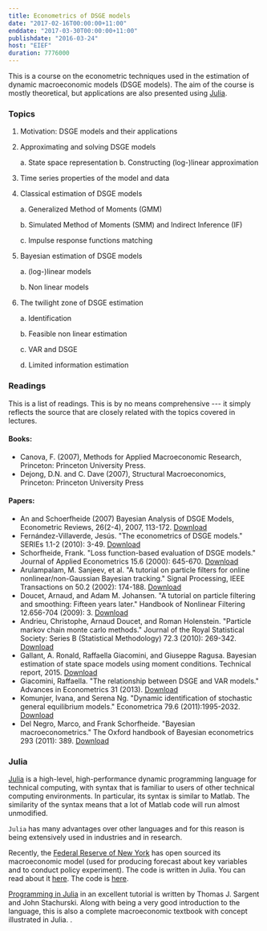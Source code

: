 ```yaml
---
title: Econometrics of DSGE models
date: "2017-02-16T00:00:00+11:00"
enddate: "2017-03-30T00:00:00+11:00"
publishdate: "2016-03-24"
host: "EIEF"
duration: 7776000
---
```


This is a course on the econometric techniques used in the estimation of dynamic
macroeconomic models (DSGE models). The aim of the course is mostly theoretical, but applications are also presented using [Julia](http://julialang.org).


<!--more-->

### Topics

1. Motivation: DSGE models and their applications
2. Approximating and solving DSGE models

    a.  State space representation
    b.  Constructing (log-)linear approximation

3. Time series properties of the model and data
4. Classical estimation of DSGE models

    a.  Generalized Method of Moments (GMM)

    b.  Simulated Method of Moments (SMM) and Indirect Inference (IF)

    c.  Impulse response functions matching

5. Bayesian estimation of DSGE models

    a.  (log-)linear models

    b.  Non linear models

6.  The twilight zone of DSGE estimation

    a.  Identification

    b.  Feasible non linear estimation

    c.  VAR and DSGE

    d.  Limited information estimation


### Readings

This is a list of readings. This is by no means comprehensive --- it
simply reflects the source that are closely related with the topics
covered in lectures.

#### Books:

-   Canova, F. (2007), Methods for Applied Macroeconomic Research,
    Princeton: Princeton University Press.
-   Dejong, D.N. and C. Dave (2007), Structural Macroeconomics,
    Princeton: Princeton University Press

#### Papers:

-   An and Schoerfheide (2007) Bayesian Analysis of DSGE Models,
    Econometric Reviews, 26(2-4), 2007, 113-172.
    [Download](http://www.tandfonline.com/doi/abs/10.1080/07474930701220071)
-   Fernández-Villaverde, Jesús. "The econometrics of DSGE models."
    SERIEs 1.1-2 (2010): 3-49.
    [Download](http://link.springer.com/article/10.1007/s13209-009-0014-7)
-   Schorfheide, Frank. "Loss function-based evaluation of DSGE models."
    Journal of Applied Econometrics 15.6 (2000): 645-670.
    [Download](http://onlinelibrary.wiley.com/doi/10.1002/jae.582/full)
-   Arulampalam, M. Sanjeev, et al. "A tutorial on particle filters for
    online nonlinear/non-Gaussian Bayesian tracking." Signal Processing,
    IEEE Transactions on 50.2 (2002): 174-188.
    [Download](http://ieeexplore.ieee.org/xpls/abs_all.jsp?arnumber=978374)
-   Doucet, Arnaud, and Adam M. Johansen. "A tutorial on particle
    filtering and smoothing: Fifteen years later." Handbook of Nonlinear
    Filtering 12.656-704 (2009): 3.
    [Download](http://automatica.dei.unipd.it/tl_files/utenti/lucaschenato/Classes/PSC10_11/Tutorial_PF_doucet_johansen.pdf)
-   Andrieu, Christophe, Arnaud Doucet, and Roman Holenstein. "Particle
    markov chain monte carlo methods." Journal of the Royal Statistical
    Society: Series B (Statistical Methodology) 72.3 (2010): 269-342.
    [Download](http://onlinelibrary.wiley.com/doi/10.1111/j.1467-9868.2009.00736.x/full)
-   Gallant, A. Ronald, Raffaella Giacomini, and Giuseppe Ragusa. Bayesian
    estimation of state space models using moment conditions. Technical
    report, 2015. [Download](http://www.aronaldg.org/papers/bliml.pdf)
-   Giacomini, Raffaella. "The relationship between DSGE and VAR models."
    Advances in Econometrics 31 (2013).
    [Download](http://www.emeraldinsight.com/doi/abs/10.1108/S0731-9053(2013)0000031001)
-   Komunjer, Ivana, and Serena Ng. "Dynamic identification of
    stochastic general equilibrium models." Econometrica 79.6
    (2011):1995-2032.
    [Download](http://www.columbia.edu/~sn2294/pub/ecta11.pdf)
-   Del Negro, Marco, and Frank Schorfheide. "Bayesian
    macroeconometrics." The Oxford handbook of Bayesian econometrics 293
    (2011): 389.
    [Download](http://citeseerx.ist.psu.edu/viewdoc/download?doi=10.1.1.414.4871&rep=rep1&type=pdf)

### Julia

[Julia](http://julialang.org) is a high-level, high-performance dynamic
programming language for technical computing, with syntax that is
familiar to users of other technical computing environments. In
particular, its syntax is similar to Matlab. The similarity of the
syntax means that a lot of Matlab code will run almost unmodified.

`Julia` has many advantages over other languages and for this reason is
being extensively used in industries and in research.

Recently, the [Federal Reserve of New York](https://www.newyorkfed.org/) has
open sourced its macroeconomic model (used for producing forecast about key
variables and to conduct policy experiment). The code is written in Julia. You
can read about
it
[here](http://libertystreeteconomics.newyorkfed.org/2015/12/the-frbny-dsge-model-meets-julia.html).
The code is [here](https://github.com/FRBNY-DSGE/DSGE.jl).


[Programming in Julia](http://quant-econ.net/jl/learning_julia.html) in an
excellent tutorial is written by Thomas J. Sargent and John Stachurski. Along
with being a very good introduction to the language, this is also a complete macroeconomic textbook with concept illustrated in Julia.
.
